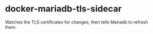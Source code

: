 # docker-mariadb-tls-sidecar
Watches the TLS certificates for changes, then tells Mariadb to refresh them.
